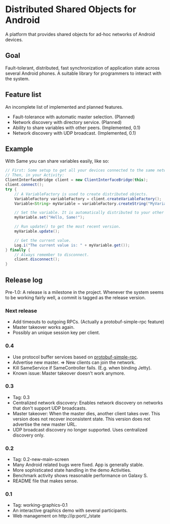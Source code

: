 # Distributed Shared Objects for Android
A platform that provides shared objects for ad-hoc networks of Android devices.

## Goal
Fault-tolerant, distributed, fast synchronization of application state across
several Android phones. A suitable library for programmers to interact with the
system.

## Feature list
An incomplete list of implemented and planned features.

* Fault-tolerance with automatic master selection. (Planned)
* Network discovery with directory service. (Planned)
* Ability to share variables with other peers. (Implemented, 0.1)
* Network discovery with UDP broadcast. (Implemented, 0.1)

## Example
With Same you can share variables easily, like so:

```Java
// First: Some setup to get all your devices connected to the same network.
// Then, in your Activity:
ClientInterfaceBridge client = new ClientInterfaceBridge(this);
client.connect();
try {
    // A VariableFactory is used to create distributed objects.
    VariableFactory variableFactory = client.createVariableFactory();
    Variable<String> myVariable = variableFactory.createString("MyVariable");

    // Set the variable. It is automatically distributed to your other devices.
    myVariable.set("Hello, Same!");

    // Run update() to get the most recent version.
    myVariable.update();

    // Get the current value.
    Log.i("The current value is: " + myVariable.get());
} finally {
    // Always remember to disconnect.
    client.disconnect();
}
```

## Release log
Pre-1.0: A release is a milestone in the project. Whenever the system seems to
be working fairly well, a commit is tagged as the release version.

### Next release
* Add timeouts to outgoing RPCs. (Actually a protobuf-simple-rpc feature)
* Master takeover works again.
* Possibly an unique session key per client.

### 0.4
* Use protocol buffer services based on [protobuf-simple-rpc](https://github.com/orbekk/protobuf-simple-rpc).
* Advertise new master. => New clients can join the network.
* Kill SameService if SameController fails. (E.g. when binding Jetty).
* Known issue: Master takeover doesn't work anymore.

### 0.3
* Tag: 0.3
* Centralized network discovery: Enables network discovery on networks that
  don't support UDP broadcasts.
* Master takeover: When the master dies, another client takes over.
  This version does not recover inconsistent state.
  This version does not advertise the new master URL.
* UDP broadcast discovery no longer supported. Uses centralized discovery only.

### 0.2
* Tag: 0.2-new-main-screen
* Many Android related bugs were fixed. App is generally stable.
* More sophisticated state handling in the demo Activities.
* Benchmark activity shows reasonable performance on Galaxy S.
* README file that makes sense.

### 0.1
* Tag: working-graphics-0.1
* An interactive graphics demo with several participants.
* Web management on http://ip:port/_/state
